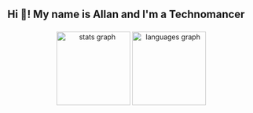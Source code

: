 <h2 align="left">Hi 👋! My name is Allan and I'm a Technomancer</h2>

###

<div align="center">
  <img src="https://github-readme-stats.vercel.app/api?username=DarkStarStrix&hide_title=false&hide_rank=false&show_icons=true&include_all_commits=true&count_private=true&disable_animations=false&theme=dracula&locale=en&hide_border=false" height="150" alt="stats graph"  />
  <img src="https://github-readme-stats.vercel.app/api/top-langs?username=DarkStarStrix&locale=en&hide_title=false&layout=compact&card_width=320&langs_count=5&theme=dracula&hide_border=false" height="150" alt="languages graph"  />

 
###
